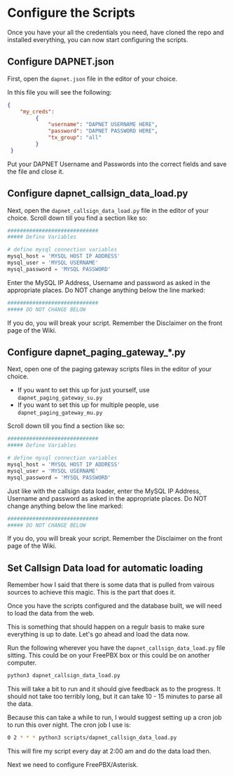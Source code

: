 # Configure the Scripts

Once you have your all the credentials you need, have cloned the repo and installed everything, you can now start configuring the scripts. 

## Configure DAPNET.json

First, open the ```dapnet.json``` file in the editor of your choice.

In this file you will see the following:

```json
{
    "my_creds": 
         {
             "username": "DAPNET USERNAME HERE",
             "password": "DAPNET PASSWORD HERE",
             "tx_group": "all"
         }
 }
```

Put your DAPNET Username and Passwords into the correct fields and save the file and close it.

## Configure dapnet_callsign_data_load.py

Next, open the ```dapnet_callsign_data_load.py``` file in the editor of your choice. Scroll down till you find a section like so:

```python
#############################
##### Define Variables

# define mysql connection variables
mysql_host = 'MYSQL HOST IP ADDRESS'
mysql_user = 'MYSQL USERNAME'
mysql_password = 'MYSQL PASSWORD'
```

Enter the MySQL IP Address, Username and password as asked in the appropriate places. Do NOT change anything below the line marked:

```python
#############################
##### DO NOT CHANGE BELOW
```

If you do, you will break your script. Remember the Disclaimer on the front page of the Wiki.

## Configure dapnet_paging_gateway_*.py

Next, open one of the paging gateway scripts files in the editor of your choice. 

* If you want to set this up for just yourself, use ```dapnet_paging_gateway_su.py```
* If you want to set this up for multiple people, use ```dapnet_paging_gateway_mu.py```

Scroll down till you find a section like so:

```python
#############################
##### Define Variables

# define mysql connection variables
mysql_host = 'MYSQL HOST IP ADDRESS'
mysql_user = 'MYSQL USERNAME'
mysql_password = 'MYSQL PASSWORD'
```

Just like with the callsign data loader, enter the MySQL IP Address, Username and password as asked in the appropriate places. Do NOT change anything below the line marked:

```python
#############################
##### DO NOT CHANGE BELOW
```

If you do, you will break your script. Remember the Disclaimer on the front page of the Wiki.

## Set Callsign Data load for automatic loading

Remember how I said that there is some data that is pulled from vairous sources to achieve this magic. This is the part that does it.

Once you have the scripts configured and the database built, we will need to load the data from the web.

This is something that should happen on a regulr basis to make sure everything is up to date. Let's go ahead and load the data now.

Run the following wherever you have the ```dapnet_callsign_data_load.py``` file sitting. This could be on your FreePBX box or this could be on another computer. 

```bash
python3 dapnet_callsign_data_load.py
```

This will take a bit to run and it should give feedback as to the progress. It should not take too terribly long, but it can take 10 - 15 minutes to parse all the data.

Because this can take a while to run, I would suggest setting up a cron job to run this over night. The cron job I use is:

```bash
0 2 * * * python3 scripts/dapnet_callsign_data_load.py
```

This will fire my script every day at 2:00 am and do the data load then.

Next we need to configure FreePBX/Asterisk.